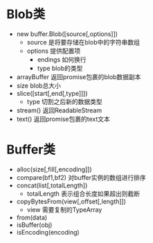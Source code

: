 # Blob类
- new buffer.Blob([source[,options]])
  - source 是将要存储在blob中的字符串数组
  - options 提供配置项
    - endings 如何换行
    - type blob的类型
- arrayBuffer   返回promise包裹的blob数据副本
- size  blob总大小
- slice([start[,end[,type]]])
  - type 切割之后新的数据类型
- stream()  返回ReadableStream
- text()    返回promise包裹的text文本

# Buffer类
- alloc(size[,fill[,encoding]])
- compare(bf1,bf2) 对buffer实例的数组进行排序
- concat(list[,totalLength])
  - totalLength 表示组合长度如果超出则截断
- copyBytesFrom(view[,offset[,length]])
  - view 需要复制的TypeArray
- from(data)
- isBuffer(obj)
- isEncoding(encoding)